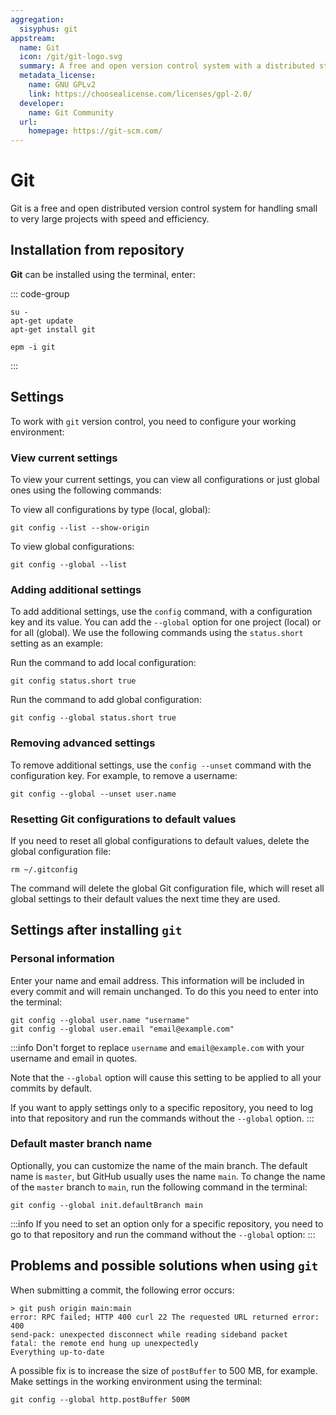 ```yaml
---
aggregation:
  sisyphus: git
appstream:
  name: Git
  icon: /git/git-logo.svg
  summary: A free and open version control system with a distributed structure.
  metadata_license:
    name: GNU GPLv2
    link: https://choosealicense.com/licenses/gpl-2.0/
  developer:
    name: Git Community
  url:
    homepage: https://git-scm.com/
---
```


# Git

Git is a free and open distributed version control system for handling small to very large projects with speed and efficiency.

## Installation from repository

**Git** can be installed using the terminal, enter:

::: code-group

```shell[apt-get]
su -
apt-get update
apt-get install git
```

```shell[epm]
epm -i git
```

:::

## Settings

To work with `git` version control, you need to configure your working environment:

### View current settings

To view your current settings, you can view all configurations or just global ones using the following commands:

To view all configurations by type (local, global):

```shell
git config --list --show-origin
```

To view global configurations:

```shell
git config --global --list
```

### Adding additional settings

To add additional settings, use the `config` command, with a configuration key and its value. You can add the `--global` option for one project (local) or for all (global). We use the following commands using the `status.short` setting as an example:

Run the command to add local configuration:

```shell
git config status.short true
```

Run the command to add global configuration:

```shell
git config --global status.short true
```

### Removing advanced settings

To remove additional settings, use the `config --unset` command with the configuration key. For example, to remove a username:

```shell
git config --global --unset user.name
```

### Resetting Git configurations to default values

If you need to reset all global configurations to default values, delete the global configuration file:

```shell
rm ~/.gitconfig
```

The command will delete the global Git configuration file, which will reset all global settings to their default values the next time they are used.

## Settings after installing `git`

### Personal information

Enter your name and email address. This information will be included in every commit and will remain unchanged. To do this you need to enter into the terminal:

```shell
git config --global user.name "username"
git config --global user.email "email@example.com"
```

:::info
Don't forget to replace `username` and `email@example.com` with your username and email in quotes.

Note that the `--global` option will cause this setting to be applied to all your commits by default.

If you want to apply settings only to a specific repository, you need to log into that repository and run the commands without the `--global` option.
:::

### Default master branch name

Optionally, you can customize the name of the main branch. The default name is `master`, but GitHub usually uses the name `main`. To change the name of the `master` branch to `main`, run the following command in the terminal:

```shell
git config --global init.defaultBranch main
```

:::info
If you need to set an option only for a specific repository, you need to go to that repository and run the command without the `--global` option:
:::

## Problems and possible solutions when using `git`

When submitting a commit, the following error occurs:

```shell
> git push origin main:main
error: RPC failed; HTTP 400 curl 22 The requested URL returned error: 400
send-pack: unexpected disconnect while reading sideband packet
fatal: the remote end hung up unexpectedly
Everything up-to-date
```

A possible fix is to increase the size of `postBuffer` to 500 MB, for example. Make settings in the working environment using the terminal:

```shell
git config --global http.postBuffer 500M
```
